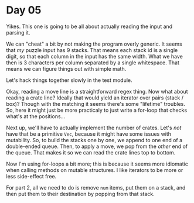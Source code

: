 # Day 05
Yikes. This one is going to be all about actually reading the input and parsing it. 

We can "cheat" a bit by not making the program overly generic. It seems that _my_ 
puzzle input has 9 stacks. That means each stack id is a single digit, so that each 
column in the input has the same width. What we have then is 3 characters per column 
separated by a single whitespace. That means we can figure things out with simple math.

Let's hack things together slowly in the test module.

Okay, reading a move line is a straightforward regex thing. Now what about reading a 
crate line? Ideally that would yield an iterator over pairs (stack / box)? Though 
with the matching it seems there's some "lifetime" troubles. So, here it might just 
be more practicaly to just write a for-loop that checks what's at the positions...

Next up, we'll have to actually implement the number of crates. Let's _not_ have that be 
a primitive `Vec`, because it might have some issues with mutability. So, to build the 
stacks one by one, we append to one end of a double-ended queue. Then, to apply a move, 
we pop from the _other_ end of the queue. That makes it so we can read the crate lines 
top to bottom.

Now I'm using for-loops a bit more; this is because it seems more idiomatic when calling 
methods on mutable structures. I like iterators to be more or less side-effect free.

For part 2, all we need to do is remove `num` items, put them on a stack, and then 
put them to their destination by popping from that stack.
